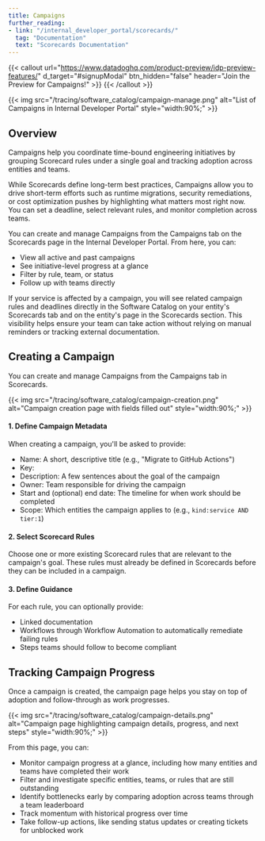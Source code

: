 ```yaml
---
title: Campaigns
further_reading:
- link: "/internal_developer_portal/scorecards/"
  tag: "Documentation"
  text: "Scorecards Documentation"
---
```


{{< callout url="https://www.datadoghq.com/product-preview/idp-preview-features/" d_target="#signupModal" btn_hidden="false" header="Join the Preview for Campaigns!" >}}
{{< /callout >}}

{{< img src="/tracing/software_catalog/campaign-manage.png" alt="List of Campaigns in Internal Developer Portal" style="width:90%;" >}}

## Overview

Campaigns help you coordinate time-bound engineering initiatives by grouping Scorecard rules under a single goal and tracking adoption across entities and teams. 

While Scorecards define long-term best practices, Campaigns allow you to drive short-term efforts such as runtime migrations, security remediations, or cost optimization pushes by highlighting what matters most right now. You can set a deadline, select relevant rules, and monitor completion across teams. 

You can create and manage Campaigns from the Campaigns tab on the Scorecards page in the Internal Developer Portal. From here, you can: 
- View all active and past campaigns
- See initiative-level progress at a glance
- Filter by rule, team, or status
- Follow up with teams directly

If your service is affected by a campaign, you will see related campaign rules and deadlines directly in the Software Catalog on your entity's Scorecards tab and on the entity's page in the Scorecards section. This visibility helps ensure your team can take action without relying on manual reminders or tracking external documentation. 

## Creating a Campaign

You can create and manage Campaigns from the Campaigns tab in Scorecards. 

{{< img src="/tracing/software_catalog/campaign-creation.png" alt="Campaign creation page with fields filled out" style="width:90%;" >}}

#### 1. Define Campaign Metadata

When creating a campaign, you'll be asked to provide:
- Name: A short, descriptive title (e.g., "Migrate to GitHub Actions")
- Key: 
- Description: A few sentences about the goal of the campaign
- Owner: Team responsible for driving the campaign
- Start and (optional) end date: The timeline for when work should be completed
- Scope: Which entities the campaign applies to (e.g., `kind:service AND tier:1`)

#### 2. Select Scorecard Rules

Choose one or more existing Scorecard rules that are relevant to the campaign's goal. These rules must already be defined in Scorecards before they can be included in a campaign. 

#### 3. Define Guidance

For each rule, you can optionally provide: 
- Linked documentation
- Workflows through Workflow Automation to automatically remediate failing rules
- Steps teams should follow to become compliant

## Tracking Campaign Progress

Once a campaign is created, the campaign page helps you stay on top of adoption and follow-through as work progresses. 

{{< img src="/tracing/software_catalog/campaign-details.png" alt="Campaign page highlighting campaign details, progress, and next steps" style="width:90%;" >}}

From this page, you can: 

- Monitor campaign progress at a glance, including how many entities and teams have completed their work
- Filter and investigate specific entities, teams, or rules that are still outstanding
- Identify bottlenecks early by comparing adoption across teams through a team leaderboard
- Track momentum with historical progress over time
- Take follow-up actions, like sending status updates or creating tickets for unblocked work

